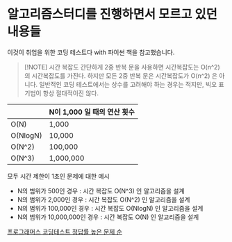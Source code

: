 # 알고리즘스터디를 진행하면서 모르고 있던 내용들
이것이 취업을 위한 코딩 테스트다 with 파이썬 책을 참고했습니다.
> [!NOTE] 시간 복잡도
> 간단하게 2중 반복 문을 사용하면 시간복잡도는 O(n^2) 의 시간복잡도를 가진다. 하지만 모든 2중 반복 문은 시간복잡도가 O(n^2) 은 아니다. 
> 일반적인 코딩 테스트에서는 상수를 고려해야 하는 경우는 적지만, 빅오 표기법이 항상 절대적이진 않다.  

|          | N이 1,000 일 때의 연산 횟수 |
| -------- | ------------------- |
| O(N)     | 1,000               |
| O(NlogN) | 10,000              |
| O(N^2)   | 100,000             |
| O(N^3)   | 1,000,000           |
모두 시간 제한이 1초인 문제에 대한 예시
-  N의 범위가 500인 경우 : 시간 복잡도 O(N^3) 인 알고리즘을 설계
-  N의 범위가 2,000인 경우 : 시간 복잡도 O(N^2) 인 알고리즘을 설계
-  N의 범위가 100,000인 경우 : 시간 복잡도 O(NlogN) 인 알고리즘을 설계
-  N의 범위가 10,000,000인 경우 : 시간 복잡도 O(N) 인 알고리즘을 설계 

[프로그래머스 코딩테스트 정답률 높은 문제 순](https://school.programmers.co.kr/learn/challenges?order=acceptance_desc&levels=1%2C2&languages=swift)


